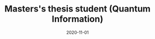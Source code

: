 ---
title: "Masters's thesis student (Quantum Information)"
collection: experience
permalink: /experience/UPV_MSc
date: 2020-11-01
date2: 2021-09-01
venue: 'Group of Quantum Information, Physics Department, Basque Country University'
---